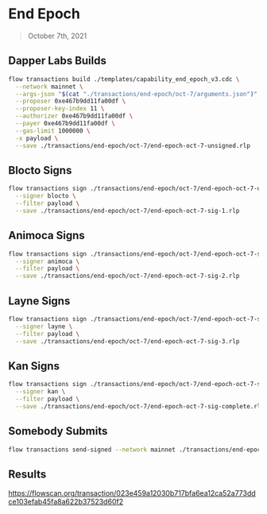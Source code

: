 # End Epoch
> October 7th, 2021

## Dapper Labs Builds

```sh
flow transactions build ./templates/capability_end_epoch_v3.cdc \
  --network mainnet \
  --args-json "$(cat "./transactions/end-epoch/oct-7/arguments.json")" \
  --proposer 0xe467b9dd11fa00df \
  --proposer-key-index 11 \
  --authorizer 0xe467b9dd11fa00df \
  --payer 0xe467b9dd11fa00df \
  --gas-limit 1000000 \
  -x payload \
  --save ./transactions/end-epoch/oct-7/end-epoch-oct-7-unsigned.rlp
```

## Blocto Signs

```sh
flow transactions sign ./transactions/end-epoch/oct-7/end-epoch-oct-7-unsigned.rlp \
  --signer blocto \
  --filter payload \
  --save ./transactions/end-epoch/oct-7/end-epoch-oct-7-sig-1.rlp
```

## Animoca Signs

```sh
flow transactions sign ./transactions/end-epoch/oct-7/end-epoch-oct-7-sig-1.rlp \
  --signer animoca \
  --filter payload \
  --save ./transactions/end-epoch/oct-7/end-epoch-oct-7-sig-2.rlp
```

## Layne Signs

```sh
flow transactions sign ./transactions/end-epoch/oct-7/end-epoch-oct-7-sig-2.rlp \
  --signer layne \
  --filter payload \
  --save ./transactions/end-epoch/oct-7/end-epoch-oct-7-sig-3.rlp
```

## Kan Signs

```sh
flow transactions sign ./transactions/end-epoch/oct-7/end-epoch-oct-7-sig-3.rlp \
  --signer kan \
  --filter payload \
  --save ./transactions/end-epoch/oct-7/end-epoch-oct-7-sig-complete.rlp
```

## Somebody Submits

```sh
flow transactions send-signed --network mainnet ./transactions/end-epoch/oct-7/end-epoch-oct-7-sig-complete.rlp
```

## Results

https://flowscan.org/transaction/023e459a12030b717bfa6ea12ca52a773ddce103efab45fa8a622b37523d60f2
